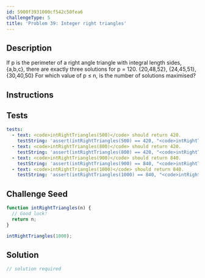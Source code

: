 ```yaml
---
id: 5900f3931000cf542c50fea6
challengeType: 5
title: 'Problem 39: Integer right triangles'
---
```


## Description
<section id='description'>
If p is the perimeter of a right angle triangle with integral length sides, {a,b,c}, there are exactly three solutions for p = 120.
{20,48,52}, {24,45,51}, {30,40,50}
For which value of p ≤ n, is the number of solutions maximised?
</section>

## Instructions
<section id='instructions'>

</section>

## Tests
<section id='tests'>

```yml
tests:
  - text: <code>intRightTriangles(500)</code> should return 420.
    testString: 'assert(intRightTriangles(500) == 420, "<code>intRightTriangles(500)</code> should return 420.");'
  - text: <code>intRightTriangles(800)</code> should return 420.
    testString: 'assert(intRightTriangles(800) == 420, "<code>intRightTriangles(800)</code> should return 420.");'
  - text: <code>intRightTriangles(900)</code> should return 840.
    testString: 'assert(intRightTriangles(900) == 840, "<code>intRightTriangles(900)</code> should return 840.");'
  - text: <code>intRightTriangles(1000)</code> should return 840.
    testString: 'assert(intRightTriangles(1000) == 840, "<code>intRightTriangles(1000)</code> should return 840.");'

```

</section>

## Challenge Seed
<section id='challengeSeed'>

<div id='js-seed'>

```js
function intRightTriangles(n) {
  // Good luck!
  return n;
}

intRightTriangles(1000);
```

</div>



</section>

## Solution
<section id='solution'>

```js
// solution required
```
</section>

